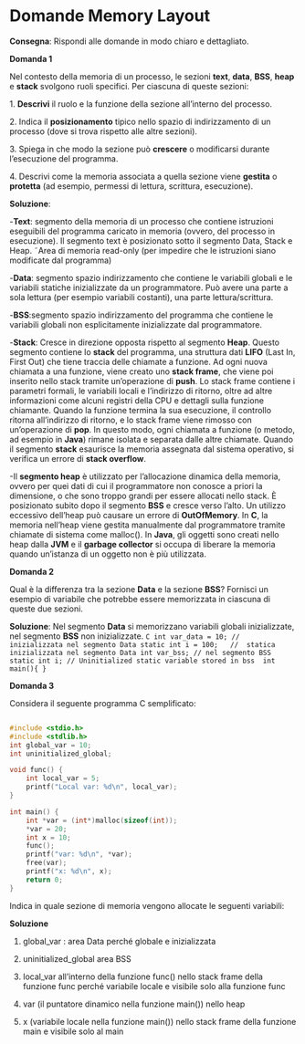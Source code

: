 # Domande Memory Layout

**Consegna**: Rispondi alle domande in modo chiaro e dettagliato.

**Domanda 1**

Nel contesto della memoria di un processo, le sezioni **text**, **data**, **BSS**, **heap** e **stack** svolgono ruoli specifici. Per ciascuna di queste sezioni:

1\. **Descrivi** il ruolo e la funzione della sezione all’interno del processo.

2\. Indica il **posizionamento** tipico nello spazio di indirizzamento di un processo (dove si trova rispetto alle altre sezioni).

3\. Spiega in che modo la sezione può **crescere** o modificarsi durante l’esecuzione del programma.

4\. Descrivi come la memoria associata a quella sezione viene **gestita** o **protetta** (ad esempio, permessi di lettura, scrittura, esecuzione).

**Soluzione**:

-**Text**: segmento della memoria di un processo che contiene istruzioni eseguibili del programma caricato in memoria (ovvero, del processo in esecuzione). Il segmento text è posizionato sotto il segmento Data, Stack e Heap. ˜Area di memoria read-only (per impedire che le istruzioni siano modificate dal programma)
	
-**Data**: segmento spazio indirizzamento che contiene le variabili globali e le variabili statiche inizializzate da un programmatore. Può avere una parte a sola lettura (per esempio variabili costanti), una parte lettura/scrittura.
	
-**BSS**:segmento spazio indirizzamento del programma che contiene le variabili globali non esplicitamente inizializzate dal programmatore.
	
-**Stack**: Cresce in direzione opposta rispetto al segmento **Heap**. Questo segmento contiene lo **stack** del programma, una struttura dati **LIFO** (Last In, First Out) che tiene traccia delle chiamate a funzione. Ad ogni nuova chiamata a una funzione, viene creato uno **stack frame**, che viene poi inserito nello stack tramite un’operazione di **push**. Lo stack frame contiene i parametri formali, le variabili locali e l’indirizzo di ritorno, oltre ad altre informazioni come alcuni registri della CPU e dettagli sulla funzione chiamante. Quando la funzione termina la sua esecuzione, il controllo ritorna all’indirizzo di ritorno, e lo stack frame viene rimosso con un’operazione di **pop**. In questo modo, ogni chiamata a funzione (o metodo, ad esempio in **Java**) rimane isolata e separata dalle altre chiamate.
	Quando il segmento **stack** esaurisce la memoria assegnata dal sistema operativo, si verifica un errore di **stack overflow**.
	
-Il **segmento heap** è utilizzato per l’allocazione dinamica della memoria, ovvero per quei dati di cui il programmatore non conosce a priori la dimensione, o che sono troppo grandi per essere allocati nello stack. È posizionato subito dopo il segmento **BSS** e cresce verso l’alto. Un utilizzo eccessivo dell’heap può causare un errore di **OutOfMemory**. In **C**, la memoria nell’heap viene gestita manualmente dal programmatore tramite chiamate di sistema come malloc(). In **Java**, gli oggetti sono creati nello heap dalla **JVM** e il **garbage collector** si occupa di liberare la memoria quando un’istanza di un oggetto non è più utilizzata.

**Domanda 2**

Qual è la differenza tra la sezione **Data** e la sezione **BSS**? Fornisci un esempio di variabile che potrebbe essere memorizzata in ciascuna di queste due sezioni.

**Soluzione**:
	Nel segmento **Data** si memorizzano variabili globali inizializzate, nel segmento **BSS** non inizializzate. 
		```C
		int var_data = 10; //  inizializzata nel segmento Data
		static int i = 100;   //  statica inizializzata nel segmento Data
		 int var_bss; // nel segmento BSS
		static int i; // Uninitialized static variable stored in bss 
		int main(){
		}
		```

**Domanda 3**

Considera il seguente programma C semplificato:

```c

#include <stdio.h>
#include <stdlib.h>
int global_var = 10;
int uninitialized_global;

void func() {
    int local_var = 5;
    printf("Local var: %d\n", local_var);
}

int main() {
    int *var = (int*)malloc(sizeof(int));
    *var = 20;
    int x = 10;
    func();
    printf("var: %d\n", *var);
    free(var);
    printf("x: %d\n", x);
    return 0;
}
```

Indica in quale sezione di memoria vengono allocate le seguenti variabili:

**Soluzione**

1. global\_var : area Data perché globale e inizializzata

2. uninitialized\_global area BSS

3. local\_var all’interno della funzione func()  nello stack frame della funzione func perché variabile locale e visibile solo alla funzione func

4. var (il puntatore dinamico nella funzione main()) nello heap

5. x (variabile locale nella funzione main()) nello stack frame della funzione main e visibile solo al main




